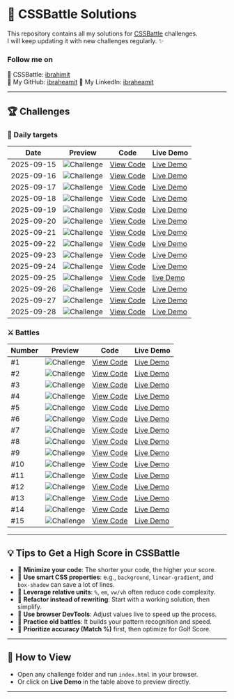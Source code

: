# 🎨 CSSBattle Solutions

This repository contains all my solutions for [CSSBattle](https://cssbattle.dev/) challenges.  
I will keep updating it with new challenges regularly. ✨

### Follow me on

🔗 CSSBattle: [ibrahimit](https://cssbattle.dev/player/ibrahimit)  
🔗 My GitHub: [ibraheamit](https://github.com/ibraheamit)
🔗 My LinkedIn: [ibraheamit](https://www.linkedin.com/in/ibraheamit/)

---

## 🏆 Challenges

### 📅 Daily targets

| Date       | Preview                                         | Code                                          | Live Demo                                                                            |
| ---------- | ----------------------------------------------- | --------------------------------------------- | ------------------------------------------------------------------------------------ |
| 2025-09-15 | ![Challenge](challenges/2025-09-15/preview.png) | [View Code](challenges/2025-09-15/index.html) | [Live Demo](https://ibraheamit.github.io/cssbattle-solutions/challenges/2025-09-15/) |
| 2025-09-16 | ![Challenge](challenges/2025-09-16/preview.png) | [View Code](challenges/2025-09-16/index.html) | [Live Demo](https://ibraheamit.github.io/cssbattle-solutions/challenges/2025-09-16/) |
| 2025-09-17 | ![Challenge](challenges/2025-09-17/preview.png) | [View Code](challenges/2025-09-17/index.html) | [Live Demo](https://ibraheamit.github.io/cssbattle-solutions/challenges/2025-09-17/) |
| 2025-09-18 | ![Challenge](challenges/2025-09-18/preview.png) | [View Code](challenges/2025-09-18/index.html) | [Live Demo](https://ibraheamit.github.io/cssbattle-solutions/challenges/2025-09-18/) |
| 2025-09-19 | ![Challenge](challenges/2025-09-19/preview.png) | [View Code](challenges/2025-09-19/index.html) | [Live Demo](https://ibraheamit.github.io/cssbattle-solutions/challenges/2025-09-19/) |
| 2025-09-20 | ![Challenge](challenges/2025-09-20/preview.png) | [View Code](challenges/2025-09-20/index.html) | [Live Demo](https://ibraheamit.github.io/cssbattle-solutions/challenges/2025-09-20/) |
| 2025-09-21 | ![Challenge](challenges/2025-09-21/preview.png) | [View Code](challenges/2025-09-21/index.html) | [Live Demo](https://ibraheamit.github.io/cssbattle-solutions/challenges/2025-09-21/) |
| 2025-09-22 | ![Challenge](challenges/2025-09-22/preview.png) | [View Code](challenges/2025-09-22/index.html) | [Live Demo](https://ibraheamit.github.io/cssbattle-solutions/challenges/2025-09-22/) |
| 2025-09-23 | ![Challenge](challenges/2025-09-23/preview.png) | [View Code](challenges/2025-09-23/index.html) | [Live Demo](https://ibraheamit.github.io/cssbattle-solutions/challenges/2025-09-23/) |
| 2025-09-24 | ![Challenge](challenges/2025-09-24/preview.png) | [View Code](challenges/2025-09-24/index.html) | [Live Demo](https://ibraheamit.github.io/cssbattle-solutions/challenges/2025-09-24/) |
| 2025-09-25 | ![Challenge](challenges/2025-09-25/preview.png) | [View Code](challenges/2025-09-25/index.html) | [live Demo](https://ibraheamit.github.io/cssbattle-solutions/challenges/2025-09-25/) |
| 2025-09-26 | ![Challenge](challenges/2025-09-26/preview.png) | [View Code](challenges/2025-09-26/index.html) | [Live Demo](https://ibraheamit.github.io/cssbattle-solutions/challenges/2025-09-26/) |
| 2025-09-27 | ![Challenge](challenges/2025-09-27/preview.png) | [View Code](challenges/2025-09-27/index.html) | [Live Demo](https://ibraheamit.github.io/cssbattle-solutions/challenges/2025-09-27/) |
| 2025-09-28 | ![Challenge](challenges/2025-09-28/preview.png) | [View Code](challenges/2025-09-28/index.html) | [Live Demo](https://ibraheamit.github.io/cssbattle-solutions/challenges/2025-09-28/) |

### ⚔️ Battles

| Number | Preview                                                   | Code                                                         | Live Demo                                                                                           |
| ------ | --------------------------------------------------------- | ------------------------------------------------------------ | --------------------------------------------------------------------------------------------------- |
| #1     | ![Challenge](challenges/Battles/1-Pilot-Battle/1/1.png)   | [View Code](challenges/Battles/1-Pilot-Battle/1/index.html)  | [Live Demo](https://ibraheamit.github.io/cssbattle-solutions/challenges/Battles/1-Pilot-Battle/1/)  |
| #2     | ![Challenge](challenges/Battles/1-Pilot-Battle/2/2.png)   | [View Code](challenges/Battles/1-Pilot-Battle/2/index.html)  | [Live Demo](https://ibraheamit.github.io/cssbattle-solutions/challenges/Battles/1-Pilot-Battle/2/)  |
| #3     | ![Challenge](challenges/Battles/1-Pilot-Battle/3/3.png)   | [View Code](challenges/Battles/1-Pilot-Battle/3/index.html)  | [Live Demo](https://ibraheamit.github.io/cssbattle-solutions/challenges/Battles/1-Pilot-Battle/3/)  |
| #4     | ![Challenge](challenges/Battles/1-Pilot-Battle/4/4.png)   | [View Code](challenges/Battles/1-Pilot-Battle/4/index.html)  | [Live Demo](https://ibraheamit.github.io/cssbattle-solutions/challenges/Battles/1-Pilot-Battle/4/)  |
| #5     | ![Challenge](challenges/Battles/1-Pilot-Battle/5/5.png)   | [View Code](challenges/Battles/1-Pilot-Battle/5/index.html)  | [Live Demo](https://ibraheamit.github.io/cssbattle-solutions/challenges/Battles/1-Pilot-Battle/5/)  |
| #6     | ![Challenge](challenges/Battles/1-Pilot-Battle/6/6.png)   | [View Code](challenges/Battles/1-Pilot-Battle/6/index.html)  | [Live Demo](https://ibraheamit.github.io/cssbattle-solutions/challenges/Battles/1-Pilot-Battle/6/)  |
| #7     | ![Challenge](challenges/Battles/1-Pilot-Battle/7/7.png)   | [View Code](challenges/Battles/1-Pilot-Battle/7/index.html)  | [Live Demo](https://ibraheamit.github.io/cssbattle-solutions/challenges/Battles/1-Pilot-Battle/7/)  |
| #8     | ![Challenge](challenges/Battles/1-Pilot-Battle/8/8.png)   | [View Code](challenges/Battles/1-Pilot-Battle/8/index.html)  | [Live Demo](https://ibraheamit.github.io/cssbattle-solutions/challenges/Battles/1-Pilot-Battle/8/)  |
| #9     | ![Challenge](challenges/Battles/1-Pilot-Battle/9/9.png)   | [View Code](challenges/Battles/1-Pilot-Battle/9/index.html)  | [Live Demo](https://ibraheamit.github.io/cssbattle-solutions/challenges/Battles/1-Pilot-Battle/9/)  |
| #10    | ![Challenge](challenges/Battles/1-Pilot-Battle/10/10.png) | [View Code](challenges/Battles/1-Pilot-Battle/10/index.html) | [Live Demo](https://ibraheamit.github.io/cssbattle-solutions/challenges/Battles/1-Pilot-Battle/10/) |
| #11    | ![Challenge](challenges/Battles/1-Pilot-Battle/11/11.png) | [View Code](challenges/Battles/1-Pilot-Battle/11/index.html) | [Live Demo](https://ibraheamit.github.io/cssbattle-solutions/challenges/Battles/1-Pilot-Battle/11/) |
| #12    | ![Challenge](challenges/Battles/1-Pilot-Battle/12/12.png) | [View Code](challenges/Battles/1-Pilot-Battle/12/index.html) | [Live Demo](https://ibraheamit.github.io/cssbattle-solutions/challenges/Battles/1-Pilot-Battle/12/) |
| #13    | ![Challenge](challenges/Battles/2-Visibility/13/13.png)   | [View Code](challenges/Battles/2-Visibility/13/index.html)   | [Live Demo](https://ibraheamit.github.io/cssbattle-solutions/challenges/Battles/2-Visibility/13/)   |
| #14    | ![Challenge](challenges/Battles/2-Visibility/14/14.png)   | [View Code](challenges/Battles/2-Visibility/14/index.html)   | [Live Demo](https://ibraheamit.github.io/cssbattle-solutions/challenges/Battles/2-Visibility/14/)   |
| #15    | ![Challenge](challenges/Battles/2-Visibility/15/15.png)   | [View Code](challenges/Battles/2-Visibility/15/index.html)   | [Live Demo](http://ibraheamit.github.io/cssbattle-solutions/challenges/Battles/2-Visibility/15/)    |

---

## 💡 Tips to Get a High Score in CSSBattle

- 🔹 **Minimize your code**: The shorter your code, the higher your score.
- 🔹 **Use smart CSS properties**: e.g., `background`, `linear-gradient`, and `box-shadow` can save a lot of lines.
- 🔹 **Leverage relative units**: `%`, `em`, `vw/vh` often reduce code complexity.
- 🔹 **Refactor instead of rewriting**: Start with a working solution, then simplify.
- 🔹 **Use browser DevTools**: Adjust values live to speed up the process.
- 🔹 **Practice old battles**: It builds your pattern recognition and speed.
- 🔹 **Prioritize accuracy (Match %)** first, then optimize for Golf Score.

---

## 🚀 How to View

- Open any challenge folder and run `index.html` in your browser.
- Or click on **Live Demo** in the table above to preview directly.

---
